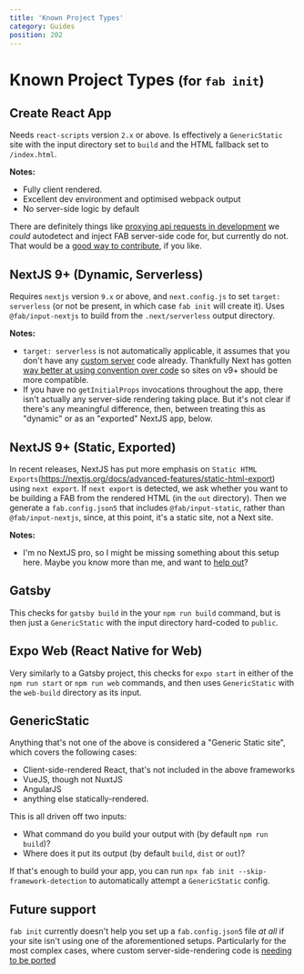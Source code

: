 ```yaml
---
title: 'Known Project Types'
category: Guides
position: 202
---
```


# Known Project Types <small>(for `fab init`)</small>

## Create React App

Needs `react-scripts` version `2.x` or above. Is effectively a `GenericStatic` site with the input directory set to `build` and the HTML fallback set to `/index.html`.

**Notes:**

- Fully client rendered.
- Excellent dev environment and optimised webpack output
- No server-side logic by default

There are definitely things like [proxying api requests in development](https://create-react-app.dev/docs/proxying-api-requests-in-development/) we _could_ autodetect and inject FAB server-side code for, but currently do not. That would be a [good way to contribute](https://fab.dev/guides/contributing), if you like.

## NextJS 9+ (Dynamic, Serverless)

Requires `nextjs` version `9.x` or above, and `next.config.js` to set `target: serverless` (or not be present, in which case `fab init` will create it). Uses `@fab/input-nextjs` to build from the `.next/serverless` output directory.

**Notes:**

- `target: serverless` is not automatically applicable, it assumes that you don't have any [custom server](https://nextjs.org/docs/advanced-features/custom-server) code already. Thankfully Next has gotten [way better at using convention over code](https://nextjs.org/docs/routing/dynamic-routes) so sites on v9+ should be more compatible.
- If you have no `getInitialProps` invocations throughout the app, there isn't actually any server-side rendering taking place. But it's not clear if there's any meaningful difference, then, between treating this as "dynamic" or as an "exported" NextJS app, below.

## NextJS 9+ (Static, Exported)

In recent releases, NextJS has put more emphasis on `Static HTML Exports`(https://nextjs.org/docs/advanced-features/static-html-export) using `next export`. If `next export` is detected, we ask whether you want to be building a FAB from the rendered HTML (in the `out` directory). Then we generate a `fab.config.json5` that includes `@fab/input-static`, rather than `@fab/input-nextjs`, since, at this point, it's a static site, not a Next site.

**Notes:**

- I'm no NextJS pro, so I might be missing something about this setup here. Maybe you know more than me, and want to [help out](https://fab.dev/guides/contributing)?

## Gatsby

This checks for `gatsby build` in the your `npm run build` command, but is then just a `GenericStatic` with the input directory hard-coded to `public`.

## Expo Web (React Native for Web)

Very similarly to a Gatsby project, this checks for `expo start` in either of the `npm run start` or `npm run web` commands, and then uses `GenericStatic` with the `web-build` directory as its input.

## GenericStatic

Anything that's not one of the above is considered a "Generic Static site", which covers the following cases:

- Client-side-rendered React, that's not included in the above frameworks
- VueJS, though not NuxtJS
- AngularJS
- anything else statically-rendered.

This is all driven off two inputs:

- What command do you build your output with (by default `npm run build`)?
- Where does it put its output (by default `build`, `dist` or `out`)?

If that's enough to build your app, you can run `npx fab init --skip-framework-detection` to automatically attempt a `GenericStatic` config.

## Future support

`fab init` currently doesn't help you set up a `fab.config.json5` file _at all_ if your site isn't using one of the aforementioned setups. Particularly for the most complex cases, where custom server-side-rendering code is [needing to be ported](https://fab.dev/)
